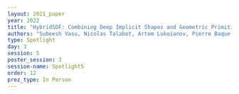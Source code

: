 ```yaml
---
layout: 2021_paper
year: 2022
title: "HybridSDF: Combining Deep Implicit Shapes and Geometric Primitives for 3D Shape Representation and Manipulation"
authors: "Subeesh Vasu, Nicolas Talabot, Artem Lukoianov, Pierre Baque, Jonathan Donier and Pascal Fua"
type: Spotlight
day: 3
session: 5
poster_session: 3
session-name: Spotlight5
order: 12
prez_type: In Person
---
```

